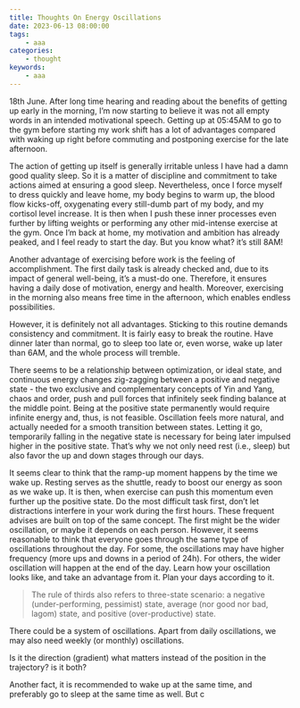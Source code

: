 ```yaml
---
title: Thoughts On Energy Oscillations
date: 2023-06-13 08:00:00
tags:
    - aaa
categories:
    - thought
keywords:
    - aaa
---
```

18th June. After long time hearing and reading about the benefits of getting up early in the morning, I’m now starting to believe it was not all empty words in an intended motivational speech. Getting up at 05:45AM to go to the gym before starting my work shift has a lot of advantages compared with waking up right before commuting and postponing exercise for the late afternoon.

The action of getting up itself is generally irritable unless I have had a damn good quality sleep. So it is a matter of discipline and commitment to take actions aimed at ensuring a good sleep. Nevertheless, once I force myself to dress quickly and leave home, my body begins to warm up, the blood flow kicks-off, oxygenating every still-dumb part of my body, and my cortisol level increase. It is then when I push these inner processes even further by lifting weights or performing any other mid-intense exercise at the gym. Once I’m back at home, my motivation and ambition has already peaked, and I feel ready to start the day. But you know what? it’s still 8AM!

Another advantage of exercising before work is the feeling of accomplishment. The first daily task is already checked and, due to its impact of general well-being, it’s a must-do one. Therefore, it ensures having a daily dose of motivation, energy and health. Moreover, exercising in the morning also means free time in the afternoon, which enables endless possibilities.

However, it is definitely not all advantages. Sticking to this routine demands consistency and commitment. It is fairly easy to break the routine. Have dinner later than normal, go to sleep too late or, even worse, wake up later than 6AM, and the whole process will tremble.

There seems to be a relationship between optimization, or ideal state, and continuous energy changes zig-zagging between a positive and negative state - the two exclusive and complementary concepts of Yin and Yang, chaos and order, push and pull forces that infinitely seek finding balance at the middle point. Being at the positive state permanently would require infinite energy and, thus, is not feasible. Oscillation feels more natural, and actually needed for a smooth transition between states. Letting it go, temporarily falling in the negative state is necessary for being later impulsed higher in the positive state. That’s why we not only need rest (i.e., sleep) but also favor the up and down stages through our days.

It seems clear to think that the ramp-up moment happens by the time we wake up. Resting serves as the shuttle, ready to boost our energy as soon as we wake up. It is then, when exercise can push this momentum even further up the positive state. Do the most difficult task first, don’t let distractions interfere in your work during the first hours. These frequent advises are built on top of the same concept. The first might be the wider oscillation, or maybe it depends on each person. However, it seems reasonable to think that everyone goes through the same type of oscillations throughout the day. For some, the oscillations may have higher frequency (more ups and downs in a period of 24h). For others, the wider oscillation will happen at the end of the day. Learn how your oscillation looks like, and take an advantage from it. Plan your days according to it.

> The rule of thirds also refers to three-state scenario: a negative (under-performing, pessimist) state, average (nor good nor bad, lagom) state, and positive (over-productive) state.
> 

There could be a system of oscillations. Apart from daily oscillations, we may also need weekly (or monthly) oscillations. 

Is it the direction (gradient) what matters instead of the position in the trajectory? is it both?

Another fact, it is recommended to wake up at the same time, and preferably go to sleep at the same time as well. But c